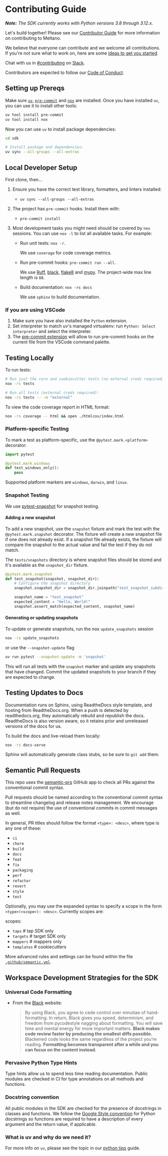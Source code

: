 # Contributing Guide

_**Note:** The SDK currently works with Python versions 3.8 through 3.12.x._

Let's build together! Please see our [Contributor Guide](https://docs.meltano.com/contribute/)
for more information on contributing to Meltano.

We believe that everyone can contribute and we welcome all contributions.
If you're not sure what to work on, here are some [ideas to get you started](https://github.com/meltano/sdk/labels/accepting%20pull%20requests).

Chat with us in [#contributing](https://meltano.slack.com/archives/C013Z450LCD) on [Slack](https://meltano.com/slack).

Contributors are expected to follow our [Code of Conduct](https://docs.meltano.com/contribute/#code-of-conduct).

## Setting up Prereqs

Make sure [`uv`](https://docs.astral.sh/uv/),
[`pre-commit`](https://pre-commit.com/) and [`nox`](https://nox.thea.codes/en/stable/)
are installed. Once you have installed `uv`, you can use it to install other tools:

```bash
uv tool install pre-commit
uv tool install nox
```

Now you can use `uv` to install package dependencies:

```bash
cd sdk
```

```bash
# Install package and dependencies:
uv sync --all-groups --all-extras
```

## Local Developer Setup

First clone, then...

1. Ensure you have the correct test library, formatters, and linters installed:
    - `uv sync --all-groups --all-extras`
1. The project has `pre-commit` hooks. Install them with:
    - `pre-commit install`
1. Most development tasks you might need should be covered by `nox` sessions. You can use `nox -l` to list all available tasks.
For example:

    - Run unit tests: `nox -r`.

      We use `coverage` for code coverage metrics.

    - Run pre-commit hooks: `pre-commit run --all`.

      We use [Ruff](https://github.com/charliermarsh/ruff),
      [black](https://black.readthedocs.io/en/stable/index.html),
      [flake8](https://flake8.pycqa.org/en/latest/) and
      [mypy](https://mypy.readthedocs.io/en/stable/).
      The project-wide max line length is `88`.

    - Build documentation: `nox -rs docs`

      We use `sphinx` to build documentation.

### If you are using VSCode

1. Make sure you have also installed the `Python` extension.
1. Set interpreter to match uv's managed virtualenv: run
   `Python: Select interpreter` and select the interpreter.
1. The [pre-commit extension](https://marketplace.visualstudio.com/items?itemName=MarkLarah.pre-commit-vscode)
will allow to run pre-commit hooks on the current file from the VSCode command palette.

## Testing Locally

To run tests:

```bash
# Run just the core and cookiecutter tests (no external creds required):
nox -rs tests

# Run all tests (external creds required):
nox -rs tests -- -m "external"
```

To view the code coverage report in HTML format:

```bash
nox -rs coverage -- html && open ./htmlcov/index.html
```

### Platform-specific Testing

To mark a test as platform-specific, use the `@pytest.mark.<platform>` decorator:

```python
import pytest

@pytest.mark.windows
def test_windows_only():
    pass
```

Supported platform markers are `windows`, `darwin`, and `linux`.

### Snapshot Testing

We use [pytest-snapshot](https://pypi.org/project/pytest-snapshot/) for snapshot testing.

#### Adding a new snapshot

To add a new snapshot, use the `snapshot` fixture and mark the test with the
`@pytest.mark.snapshot` decorator. The fixture will create a new snapshot file
if one does not already exist. If a snapshot file already exists, the fixture
will compare the snapshot to the actual value and fail the test if they do not
match.

The `tests/snapshots` directory is where snapshot files should be stored and
it's available as the `snapshot_dir` fixture.

```python
@pytest.mark.snapshot
def test_snapshot(snapshot, snapshot_dir):
    # Configure the snapshot directory
    snapshot.snapshot_dir = snapshot_dir.joinpath("test_snapshot_subdir")

    snapshot_name = "test_snapshot"
    expected_content = "Hello, World!"
    snapshot.assert_match(expected_content, snapshot_name)
```

#### Generating or updating snapshots

To update or generate snapshots, run the nox `update_snapshots` session

```bash
nox -rs update_snapshots
```

or use the `--snapshot-update` flag

```bash
uv run pytest --snapshot-update -m 'snapshot'
```

This will run all tests with the `snapshot` marker and update any snapshots that have changed.
Commit the updated snapshots to your branch if they are expected to change.

## Testing Updates to Docs

Documentation runs on Sphinx, using ReadtheDocs style template, and hosting from
ReadtheDocs.org. When a push is detected by readthedocs.org, they automatically rebuild
and republish the docs. ReadtheDocs is also version aware, so it retains prior and unreleased
versions of the docs for us.

To build the docs and live-reload them locally:

```bash
nox -rs docs-serve
```

Sphinx will automatically generate class stubs, so be sure to `git add` them.

## Semantic Pull Requests

This repo uses the [semantic-prs](https://github.com/Ezard/semantic-prs) GitHub app to check all PRs against the conventional commit syntax.

Pull requests should be named according to the conventional commit syntax to streamline changelog and release notes management. We encourage (but do not require) the use of conventional commits in commit messages as well.

In general, PR titles should follow the format `<type>: <desc>`, where type is any one of these:

- `ci`
- `chore`
- `build`
- `docs`
- `feat`
- `fix`
- `packaging`
- `perf`
- `refactor`
- `revert`
- `style`
- `test`

Optionally, you may use the expanded syntax to specify a scope in the form `<type>(<scope>): <desc>`. Currently scopes are:

 scopes:
  - `taps`       # tap SDK only
  - `targets`    # target SDK only
  - `mappers`    # mappers only
  - `templates`  # cookiecutters

More advanced rules and settings can be found within the file [`.github/semantic.yml`](https://github.com/meltano/sdk/blob/main/.github/semantic.yml).

## Workspace Development Strategies for the SDK

### Universal Code Formatting

- From the [Black](https://black.readthedocs.io) website:
    > By using Black, you agree to cede control over minutiae of hand-formatting. In return, Black gives you speed, determinism, and freedom from pycodestyle nagging about formatting. You will save time and mental energy for more important matters. **Black makes code review faster by producing the smallest diffs possible.** Blackened code looks the same regardless of the project you’re reading. **Formatting becomes transparent after a while and you can focus on the content instead.**

### Pervasive Python Type Hints

Type hints allow us to spend less time reading documentation. Public modules are checked in CI for type annotations on all methods and functions.

### Docstring convention

All public modules in the SDK are checked for the presence of docstrings in classes and functions. We follow the [Google Style convention](https://www.sphinx-doc.org/en/master/usage/extensions/example_google.html) for Python docstrings so functions are required to have a description of every argument and the return value, if applicable.

### What is uv and why do we need it?

For more info on `uv`, please see the topic in our
[python tips](./python_tips.md) guide.
